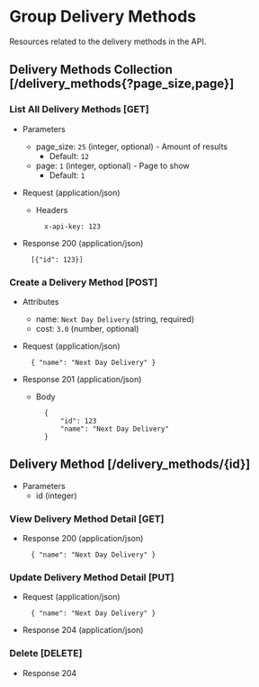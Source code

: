 # Group Delivery Methods

Resources related to the delivery methods in the API.

## Delivery Methods Collection [/delivery_methods{?page_size,page}]

### List All Delivery Methods [GET]

+ Parameters
    + page_size: `25` (integer, optional) - Amount of results
        + Default: `12`
    + page: `1` (integer, optional) - Page to show
        + Default: `1`

+ Request (application/json)

    + Headers

            x-api-key: 123

+ Response 200 (application/json)

        [{"id": 123}]

### Create a Delivery Method [POST]

+ Attributes
    + name: `Next Day Delivery` (string, required)
    + cost: `3.0` (number, optional)

+ Request (application/json)

        { "name": "Next Day Delivery" }

+ Response 201 (application/json)

    + Body

            {
                "id": 123
                "name": "Next Day Delivery"
            }

## Delivery Method [/delivery_methods/{id}]

+ Parameters
    + id (integer)

### View Delivery Method Detail [GET]

+ Response 200 (application/json)

        { "name": "Next Day Delivery" }

### Update Delivery Method Detail [PUT]

+ Request (application/json)

        { "name": "Next Day Delivery" }

+ Response 204 (application/json)

### Delete [DELETE]

+ Response 204
